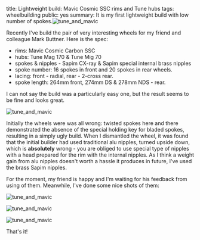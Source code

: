 title: Lightweight build: Mavic Cosmic SSC rims and Tune hubs
tags: wheelbuilding
public: yes
summary: It is my first lightweight build with low number of spokes.![tune_and_mavic](http://blog.grozak.com/galleries/wheels/mavic_cosmic_carbon_tune_1.JPG)

Recently I've build the pair of very interesting wheels for my friend and
colleague Mark Buttner. Here is the spec:

- rims: Mavic Cosmic Carbon SSC
- hubs: Tune Mag 170 & Tune Mig 70
- spokes & nipples - Sapim CX-ray & Sapim special internal brass nipples
- spoke number: 16 spokes in front and 20 spokes in rear wheels.
- lacing: front - radial, rear - 2-cross rear.
- spoke length: 264mm front, 274mm DS & 278mm NDS - rear.

I can not say the build was a particularly easy one, but the result seems to be
fine and looks great.

![tune_and_mavic](http://blog.grozak.com/galleries/wheels/mavic_cosmic_carbon_tune_1.JPG)

Initially the wheels were was all wrong:
twisted spokes here and there demonstrated the absence of the special
holding key for bladed spokes, resulting in a simply ugly build. When I dismantled the
wheel, it was found that the initial builder had used traditional alu nipples,
turned upside down, which is **absolutely** wrong - you are obliged to use special type of
nipples with a head prepared for the rim with the internal nipples.
As I think a weight gain from alu nipples doesn't worth a
hassle it produces in future, I've used the brass Sapim nipples.

For the moment, my friend is happy and I'm waiting for his feedback from using
of them. Meanwhile, I've done some nice shots of them:

![tune_and_mavic](http://blog.grozak.com/galleries/wheels/mavic_cosmic_carbon_tune_2.JPG)

![tune_and_mavic](http://blog.grozak.com/galleries/wheels/mavic_cosmic_carbon_tune_3.JPG)

![tune_and_mavic](http://blog.grozak.com/galleries/wheels/mavic_cosmic_carbon_tune_4.JPG)

That's it!

